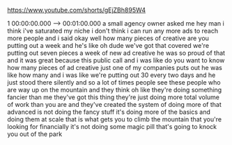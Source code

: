 https://www.youtube.com/shorts/gEjZBh895W4

1 00:00:00.000 --\> 00:01:00.000 a small agency owner asked me hey man i
think i've saturated my niche i don't think i can run any more ads to
reach more people and i said okay well how many pieces of creative are
you putting out a week and he's like oh dude we've got that covered
we're putting out seven pieces a week of new ad creative he was so proud
of that and it was great because this public call and i was like do you
want to know how many pieces of ad creative just one of my companies
puts out he was like how many and i was like we're putting out 30 every
two days and he just stood there silently and so a lot of times people
see these people who are way up on the mountain and they think oh like
they're doing something fancier than me they've got this thing they're
just doing more total volume of work than you are and they've created
the system of doing more of that advanced is not doing the fancy stuff
it's doing more of the basics and doing them at scale that is what gets
you to climb the mountain that you're looking for financially it's not
doing some magic pill that's going to knock you out of the park
